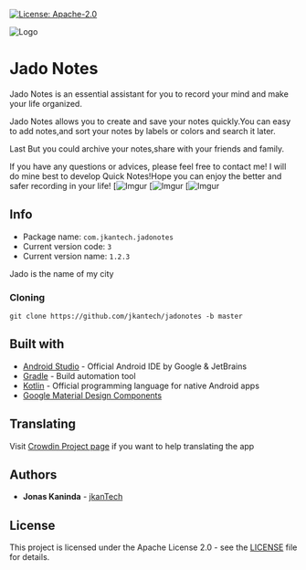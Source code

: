 
[![License: Apache-2.0](https://img.shields.io/badge/License-Apache%202.0-yellow.svg)](http://www.apache.org/licenses/LICENSE-2.0)


![Logo](https://github.com/jkanTech/Jadonotes/blob/master/app/src/main/ic_launcher-playstore.png)
# Jado Notes
Jado Notes is an essential assistant for you to record your mind and make your life organized.

Jado Notes allows you to create and save your notes quickly.You can easy to add notes,and sort your notes by labels or colors and search it later.

Last But  you could archive your notes,share with your friends and family.

 If you have any questions or advices, please feel free to contact me! I will do mine best to develop Quick Notes!Hope you can enjoy the better and safer recording in your life!
[![Imgur](https://github.com/jkanTech/jadonotes/blob/master/screenshots/Jado.jpg) [![Imgur](https://github.com/jkanTech/jadonotes/blob/master/screenshots/Jado1.jpg) [![Imgur](https://github.com/jkanTech/jadonotes/blob/master/screenshots/Jado2.jpg)


## Info
* Package name: `com.jkantech.jadonotes`
* Current version code:  `3`
* Current version name: `1.2.3`

Jado is the name of my city





### Cloning

```
git clone https://github.com/jkantech/jadonotes -b master
```

## Built with

* [Android Studio](https://developer.android.com/studio) - Official Android IDE by Google & JetBrains
* [Gradle](https://github.com/gradle/gradle) - Build automation tool
* [Kotlin](https://kotlinlang.org/) - Official programming language for native Android apps
* [Google Material Design Components](https://material.io/develop/android/docs/getting-started/) 



## Translating

Visit [Crowdin Project page](https://crowdin.com/project/jadonotes) if you want to help translating the app


## Authors

* **Jonas Kaninda**  - [jkanTech](https://github.com/jkantech)


## License

This project is licensed under the Apache License 2.0 - see the [LICENSE](LICENSE) file for details.
